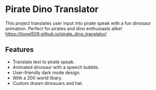 # Pirate Dino Translator

This project translates user input into pirate speak with a fun dinosaur animation. Perfect for pirates and dino enthusiasts alike!
https://lionel509.github.io/pirate_dino_translator/

## Features

- Translate text to pirate speak.
- Animated dinosaur with a speech bubble.
- User-friendly dark mode design.
- With a 200 world libary.
- Custom drawn dinosuars and hat.
  
